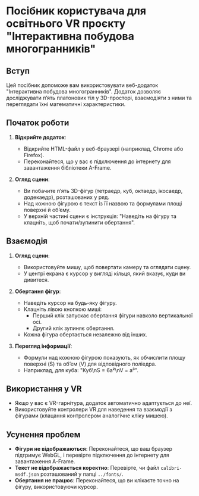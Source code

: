 # Посібник користувача для освітнього VR проєкту "Інтерактивна побудова многогранників"

## Вступ
Цей посібник допоможе вам використовувати веб-додаток "Інтерактивна побудова многогранників". Додаток дозволяє досліджувати п’ять платонових тіл у 3D-просторі, взаємодіяти з ними та переглядати їхні математичні характеристики.

## Початок роботи
1. **Відкрийте додаток**:
   - Відкрийте HTML-файл у веб-браузері (наприклад, Chrome або Firefox).
   - Переконайтеся, що у вас є підключення до інтернету для завантаження бібліотеки A-Frame.

2. **Огляд сцени**:
   - Ви побачите п’ять 3D-фігур (тетраедр, куб, октаедр, ікосаедр, додекаедр), розташованих у ряд.
   - Над кожною фігурою є текст із її назвою та формулами площі поверхні й об’єму.
   - У верхній частині сцени є інструкція: "Наведіть на фігуру та клацніть, щоб почати/зупинити обертання".

## Взаємодія
1. **Огляд сцени**:
   - Використовуйте мишу, щоб повертати камеру та оглядати сцену.
   - У центрі екрана є курсор у вигляді кільця, який вказує, куди ви дивитеся.

2. **Обертання фігур**:
   - Наведіть курсор на будь-яку фігуру.
   - Клацніть лівою кнопкою миші:
     - Перший клік запускає обертання фігури навколо вертикальної осі.
     - Другий клік зупиняє обертання.
   - Кожна фігура обертається незалежно від інших.

3. **Перегляд інформації**:
   - Формули над кожною фігурою показують, як обчислити площу поверхні (S) та об’єм (V) для відповідного поліедра.
   - Наприклад, для куба: "Куб\nS = 6a²\nV = a³".

## Використання у VR
- Якщо у вас є VR-гарнітура, додаток автоматично адаптується до неї.
- Використовуйте контролери VR для наведення та взаємодії з фігурами (клацання контролером аналогічне кліку мишею).

## Усунення проблем
- **Фігури не відображаються**: Переконайтеся, що ваш браузер підтримує WebGL, і перевірте підключення до інтернету для завантаження A-Frame.
- **Текст не відображається коректно**: Перевірте, чи файл `calibri-msdf.json` розташований у папці `../fonts/`.
- **Обертання не працює**: Переконайтеся, що ви клікаєте точно на фігуру, використовуючи курсор.

